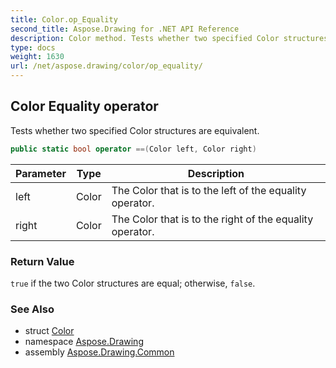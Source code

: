 ```yaml
---
title: Color.op_Equality
second_title: Aspose.Drawing for .NET API Reference
description: Color method. Tests whether two specified Color structures are equivalent
type: docs
weight: 1630
url: /net/aspose.drawing/color/op_equality/
---
```

## Color Equality operator

Tests whether two specified Color structures are equivalent.

```csharp
public static bool operator ==(Color left, Color right)
```

| Parameter | Type | Description |
| --- | --- | --- |
| left | Color | The Color that is to the left of the equality operator. |
| right | Color | The Color that is to the right of the equality operator. |

### Return Value

`true` if the two Color structures are equal; otherwise, `false`.

### See Also

* struct [Color](../)
* namespace [Aspose.Drawing](../../color/)
* assembly [Aspose.Drawing.Common](../../../)


